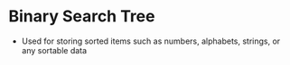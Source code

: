 # Binary Search Tree
- Used for storing sorted items such as numbers, alphabets, strings, or any sortable data